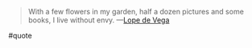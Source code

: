 >With a few flowers in my garden, half a dozen pictures and some books, I live without envy.
—[Lope de Vega](https://www.britannica.com/biography/Lope-de-Vega)

#quote
